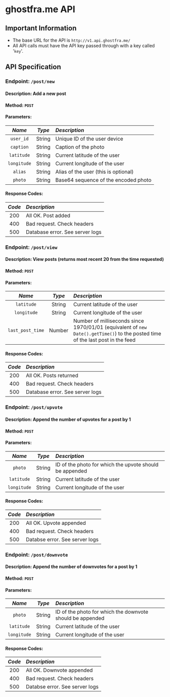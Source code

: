 # ghostfra.me API

## Important Information

- The base URL for the API is ```http://v1.api.ghostfra.me/```
- All API calls must have the API key passed through with a key called '```key```'.

## API Specification

### Endpoint: ```/post/new```
#### Description: Add a new post
#### Method: ```POST```
#### Parameters:
|*Name*|*Type*|*Description*|
|:----:|:----:|:------------|
|```user_id```|String|Unique ID of the user device|
|```caption```|String|Caption of the photo|
|```latitude```|String|Current latitude of the user|
|```longitude```|String|Current longitude of the user|
|```alias```|String|Alias of the user (this is optional)|
|```photo```|String|Base64 sequence of the encoded photo|
#### Response Codes:
|*Code*|*Description*|
|:----:|:------------|
|200|All OK. Post added|
|400|Bad request. Check headers|
|500|Database error. See server logs|

### Endpoint: ```/post/view```
#### Description: View posts (returns most recent 20 from the time requested)
#### Method: ```POST```
#### Parameters:
|*Name*|*Type*|*Description*|
|:----:|:----:|:------------|
|```latitude```|String|Current latitude of the user|
|```longitude```|String|Current longitude of the user|
|```last_post_time```|Number|Number of milliseconds since 1970/01/01 (equivalent of ```new Date().getTime()```) to the posted time of the last post in the feed|
#### Response Codes:
|*Code*|*Description*|
|:----:|:------------|
|200|All OK. Posts returned|
|400|Bad request. Check headers|
|500|Database error. See server logs|

### Endpoint: ```/post/upvote```
#### Description: Append the number of upvotes for a post by 1
#### Method: ```POST```
#### Parameters:
|*Name*|*Type*|*Description*|
|:----:|:----:|:------------|
|```photo```|String|ID of the photo for which the upvote should be appended|
|```latitude```|String|Current latitude of the user|
|```longitude```|String|Current longitude of the user|
#### Response Codes:
|*Code*|*Description*|
|:----:|:------------|
|200|All OK. Upvote appended|
|400|Bad request. Check headers|
|500|Databse error. See server logs|

### Endpoint: ```/post/downvote```
#### Description: Append the number of downvotes for a post by 1
#### Method: ```POST```
#### Parameters:
|*Name*|*Type*|*Description*|
|:----:|:----:|:------------|
|```photo```|String|ID of the photo for which the downvote should be appended|
|```latitude```|String|Current latitude of the user|
|```longitude```|String|Current longitude of the user|
#### Response Codes:
|*Code*|*Description*|
|:----:|:------------|
|200|All OK. Downvote appended|
|400|Bad request. Check headers|
|500|Databse error. See server logs|